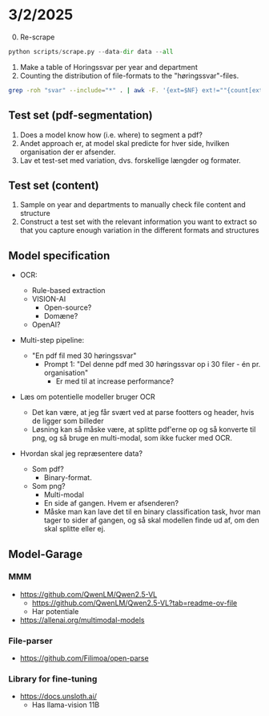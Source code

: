 

# 3/2/2025

0. Re-scrape

```python
python scripts/scrape.py --data-dir data --all
```

1. Make a table of Horingssvar per year and department
2. Counting the distribution of file-formats to the "høringssvar"-files.

```bash
grep -roh "svar" --include="*" . | awk -F. '{ext=$NF} ext!=""{count[ext]++} END {for (e in count) print e, count[e]}'
```

## Test set (pdf-segmentation)

1. Does a model know how (i.e. where) to segment a pdf?
2. Andet approach er, at model skal predicte for hver side, hvilken organisation der er afsender.
3. Lav et test-set med variation, dvs. forskellige længder og formater.

## Test set (content)

1. Sample on year and departments to manually check file content and structure
2. Construct a test set with the relevant information you want to extract so that you capture enough variation in the different formats and structures

## Model specification

- OCR:
  - Rule-based extraction
  - VISION-AI
    - Open-source?
    - Domæne?
  - OpenAI?

- Multi-step pipeline:
  - "En pdf fil med 30 høringssvar"
    - Prompt 1: "Del denne pdf med 30 høringssvar op i 30 filer - én pr. organisation"
      - Er med til at increase performance?
- Læs om potentielle modeller bruger OCR
  - Det kan være, at jeg får svært ved at parse footters og header, hvis de ligger som billeder
  - Løsning kan så måske være, at splitte pdf'erne op og så konverte til png, og så bruge en multi-modal, som ikke fucker med OCR.
- Hvordan skal jeg repræsentere data?
  - Som pdf?
    - Binary-format.
  - Som png?
    - Multi-modal
    - En side af gangen. Hvem er afsenderen?
    - Måske man kan lave det til en binary classification task, hvor man tager to sider af gangen, og så skal modellen finde ud af, om den skal splitte eller ej.

## Model-Garage

### MMM

- https://github.com/QwenLM/Qwen2.5-VL
  - https://github.com/QwenLM/Qwen2.5-VL?tab=readme-ov-file
  - Har potentiale
- https://allenai.org/multimodal-models

### File-parser

- https://github.com/Filimoa/open-parse

### Library for fine-tuning

- https://docs.unsloth.ai/
  - Has llama-vision 11B